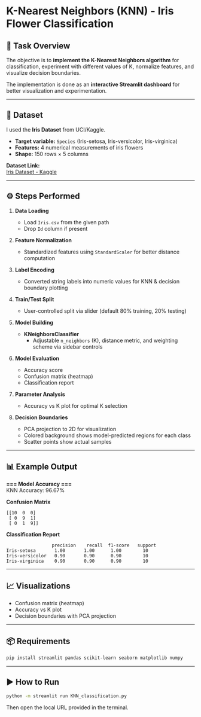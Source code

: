# K-Nearest Neighbors (KNN) - Iris Flower Classification

## 📌 Task Overview
 
The objective is to **implement the K-Nearest Neighbors algorithm** for classification, experiment with different values of K, normalize features, and visualize decision boundaries.

The implementation is done as an **interactive Streamlit dashboard** for better visualization and experimentation.

---

## 📂 Dataset
I used the **Iris Dataset** from UCI/Kaggle.  

- **Target variable:** `Species` (Iris-setosa, Iris-versicolor, Iris-virginica)  
- **Features:** 4 numerical measurements of iris flowers  
- **Shape:** 150 rows × 5 columns  

**Dataset Link:**  
[Iris Dataset - Kaggle](https://www.kaggle.com/datasets/uciml/iris)  

---

## ⚙️ Steps Performed
1. **Data Loading**
   - Load `Iris.csv` from the given path  
   - Drop `Id` column if present

2. **Feature Normalization**
   - Standardized features using `StandardScaler` for better distance computation

3. **Label Encoding**
   - Converted string labels into numeric values for KNN & decision boundary plotting

4. **Train/Test Split**
   - User-controlled split via slider (default 80% training, 20% testing)

5. **Model Building**
   - **KNeighborsClassifier**
     - Adjustable `n_neighbors` (K), distance metric, and weighting scheme via sidebar controls

6. **Model Evaluation**
   - Accuracy score
   - Confusion matrix (heatmap)
   - Classification report

7. **Parameter Analysis**
   - Accuracy vs K plot for optimal K selection

8. **Decision Boundaries**
   - PCA projection to 2D for visualization  
   - Colored background shows model-predicted regions for each class  
   - Scatter points show actual samples

---

## 📊 Example Output

**=== Model Accuracy ===**  
KNN Accuracy: 96.67%  

**Confusion Matrix**  
```
[[10  0  0]
 [ 0  9  1]
 [ 0  1  9]]
```

**Classification Report**  
```
                 precision    recall  f1-score   support
Iris-setosa       1.00       1.00      1.00        10
Iris-versicolor   0.90       0.90      0.90        10
Iris-virginica    0.90       0.90      0.90        10
```

---

## 📈 Visualizations
- Confusion matrix (heatmap)  
- Accuracy vs K plot  
- Decision boundaries with PCA projection  

---

## 📦 Requirements
```bash
pip install streamlit pandas scikit-learn seaborn matplotlib numpy
```

---

## ▶ How to Run
```bash
python -m streamlit run KNN_classification.py
```
Then open the local URL provided in the terminal.
